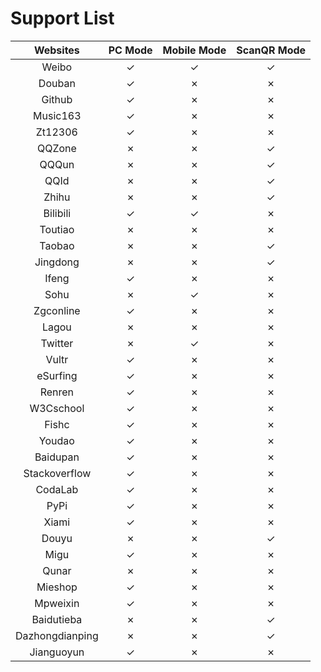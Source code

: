 # Support List

|  Websites        | PC Mode | Mobile Mode | ScanQR Mode |
|  :----:          | :----:  | :----:      | :----:      |
|  Weibo           | ✓       | ✓           | ✓           |
|  Douban          | ✓       | ✗           | ✗           |
|  Github          | ✓       | ✗           | ✗           |
|  Music163        | ✓       | ✗           | ✗           |
|  Zt12306         | ✓       | ✗           | ✗           |
|  QQZone          | ✗       | ✗           | ✓           |
|  QQQun           | ✗       | ✗           | ✓           |
|  QQId			   | ✗       | ✗           | ✓           |
|  Zhihu		   | ✗       | ✗           | ✓           |
|  Bilibili		   | ✓       | ✓           | ✗           |
|  Toutiao		   | ✗       | ✗           | ✗           |
|  Taobao          | ✗       | ✗           | ✓           |
|  Jingdong        | ✗       | ✗           | ✓           |
|  Ifeng           | ✓       | ✗           | ✗           |
|  Sohu            | ✗       | ✓           | ✗           |
|  Zgconline       | ✓       | ✗           | ✗           |
|  Lagou           | ✗       | ✗           | ✗           |
|  Twitter         | ✗       | ✓           | ✗           |
|  Vultr           | ✓       | ✗           | ✗           |
|  eSurfing        | ✓       | ✗           | ✗           |
|  Renren          | ✓       | ✗           | ✗           |
|  W3Cschool       | ✓       | ✗           | ✗           |
|  Fishc           | ✓       | ✗           | ✗           |
|  Youdao          | ✓       | ✗           | ✗           |
|  Baidupan        | ✓       | ✗           | ✗           |
|  Stackoverflow   | ✓       | ✗           | ✗           |
|  CodaLab         | ✓       | ✗           | ✗           |
|  PyPi            | ✓       | ✗           | ✗           |
|  Xiami           | ✓       | ✗           | ✗           |
|  Douyu           | ✗       | ✗           | ✓           |
|  Migu            | ✓       | ✗           | ✗           |
|  Qunar           | ✗       | ✗           | ✗           |
|  Mieshop         | ✓       | ✗           | ✗           |
|  Mpweixin        | ✓       | ✗           | ✗           |
|  Baidutieba      | ✗       | ✗           | ✓           |
|  Dazhongdianping | ✗       | ✗           | ✓           |
|  Jianguoyun      | ✓       | ✗           | ✗           |